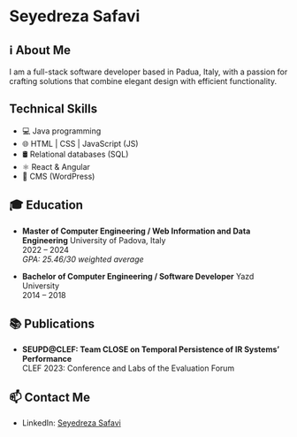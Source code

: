 # Seyedreza Safavi

## ℹ️ About Me
I am a full-stack software developer based in Padua, Italy, with a passion for crafting solutions that combine elegant design with efficient functionality.

## Technical Skills
- 💻 Java programming
- 🌐 HTML | CSS | JavaScript (JS)
- 🛢️ Relational databases (SQL)
- ⚛️ React & Angular
- 📄 CMS (WordPress)

## 🎓 Education
- **Master of Computer Engineering / Web Information and Data Engineering**
  University of Padova, Italy  
  2022 – 2024  
  *GPA: 25.46/30 weighted average*

- **Bachelor of Computer Engineering / Software Developer**
  Yazd University  
  2014 – 2018

## 📚 Publications
- **SEUPD@CLEF: Team CLOSE on Temporal Persistence of IR Systems’ Performance**  
  CLEF 2023: Conference and Labs of the Evaluation Forum

## 📫 Contact Me
- LinkedIn: [Seyedreza Safavi](https://www.linkedin.com/in/seyedreza-safavi/)
